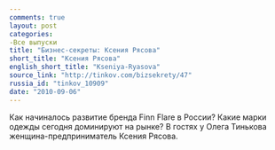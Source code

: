 ```yaml
---
comments: true
layout: post
categories:
-Все выпуски
title: "Бизнес-секреты: Ксения Рясова"
short_title: "Ксения Рясова"
english_short_title: "Kseniya-Ryasova"
source_link: "http://tinkov.com/bizsekrety/47"
russia_id: "tinkov_10909"
date: "2010-09-06"
---
```

Как начиналось развитие бренда Finn Flare в России? Какие марки одежды сегодня доминируют на рынке? В гостях у Олега Тинькова женщина-предприниматель Ксения Рясова.
